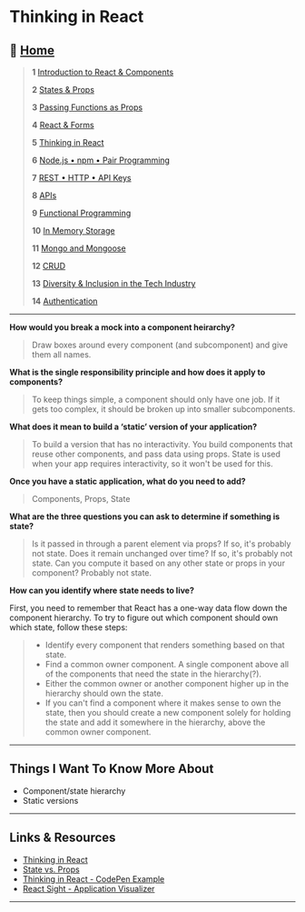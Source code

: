 # Thinking in React

## 🏡 [**Home**](https://mistidinzy.github.io/ReadingNotes/)

> **1** [Introduction to React & Components](/read01.md)
>
> **2** [States & Props](/read02.md)
>
> **3** [Passing Functions as Props](/read03.md)
>
> **4** [React & Forms](/read04.md)
>
> **5** [Thinking in React](/read05.md)
>
> **6** [Node.js • npm • Pair Programming](/read06.md)
>
> **7** [REST • HTTP • API Keys](/read07.md)
>
> **8** [APIs](/read08.md)
>
> **9** [Functional Programming](/read09.md)
>
> **10** [In Memory Storage](/read10.md)
>
> **11** [Mongo and Mongoose](/read11.md)
>
> **12** [CRUD](/read12.md)
>
> **13** [Diversity & Inclusion in the Tech Industry](/read13.md)
>
> **14** [Authentication](/read14.md)

_____

**How would you break a mock into a component heirarchy?**
  > Draw boxes around every component (and subcomponent) and give them all names.

**What is the single responsibility principle and how does it apply to components?**
  > To keep things simple, a component should only have one job. If it gets too complex, it should be broken up into smaller subcomponents.

**What does it mean to build a ‘static’ version of your application?**
  > To build a version that has no interactivity. You build components that reuse other components, and pass data using props. State is used when your app requires interactivity, so it won't be used for this.

**Once you have a static application, what do you need to add?**
  > Components, Props, State

**What are the three questions you can ask to determine if something is state?**
  > Is it passed in through a parent element via props? If so, it's probably not state.
  > Does it remain unchanged over time? If so, it's probably not state.
  > Can you compute it based on any other state or props in your component? Probably not state.

**How can you identify where state needs to live?**
  
First, you need to remember that React has a one-way data flow down the component hierarchy. To try to figure out which component should own which state, follow these steps:

  > * Identify every component that renders something based on that state.
  > * Find a common owner component. A single component above all of the components that need the state in the hierarchy(?).
  > * Either the common owner or another component higher up in the hierarchy should own the state.
  > * If you can't find a component where it makes sense to own the state, then you should create a new component solely for holding the state and add it somewhere in the hierarchy, above the common owner component.

_____

## Things I Want To Know More About

* Component/state hierarchy
* Static versions

_____

## Links & Resources

* [Thinking in React](https://reactjs.org/docs/thinking-in-react.html)
* [State vs. Props](https://reactjs.org/docs/faq-state.html#what-is-the-difference-between-state-and-props)
* [Thinking in React - CodePen Example](https://codepen.io/gaearon/pen/qPrNQZ)
* [React Sight - Application Visualizer](https://www.reactsight.com/)

_____
